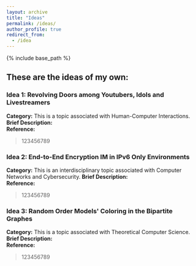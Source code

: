 ```yaml
---
layout: archive
title: "Ideas"
permalink: /ideas/
author_profile: true
redirect_from:
  - /idea
---
```


{% include base_path %}

## These are the ideas of my own: 

### Idea 1: Revolving Doors among Youtubers, Idols and Livestreamers <br>
**Category:** This is a topic associated with Human-Computer Interactions.<br>
**Brief Description:**<br>
**Reference:**
>123456789
### Idea 2: End-to-End Encryption IM in IPv6 Only Environments <br>
**Category:** This is an interdisciplinary topic associated with Computer Networks and Cybersecurity.
**Brief Description:**<br>
**Reference:**
>123456789
### Idea 3: Random Order Models' Coloring in the Bipartite Graphes<br>
**Category:** This is a topic associated with Theoretical Computer Science.<br>
**Brief Description:**<br>
**Reference:**
>123456789